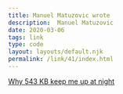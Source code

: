 ```yaml
---
title: Manuel Matuzovic wrote
description:  Manuel Matuzovic
date: 2020-03-06
tags: link
type: code
layout: layouts/default.njk
permalink: /link/41/index.html
---
```


[Why 543 KB keep me up at night](https://www.matuzo.at/blog/why-543kb-keep-me-up-at-night/)

